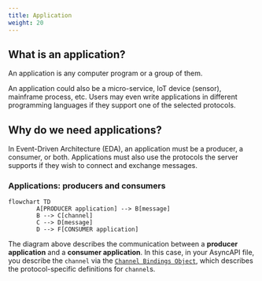 ```yaml
---
title: Application
weight: 20
---
```



## What is an application?
An application is any computer program or a group of them. 

An application could also be a micro-service, IoT device (sensor), mainframe process, etc. Users may even write applications in different programming languages if they support one of the selected protocols. 

## Why do we need applications?
In Event-Driven Architecture (EDA), an application must be a producer, a consumer, or both. Applications must also use the protocols the server supports if they wish to connect and exchange messages.

### Applications: producers and consumers
```mermaid
flowchart TD
        A[PRODUCER application] --> B[message] 
        B --> C[channel] 
        C --> D[message] 
        D --> F[CONSUMER application]
```
The diagram above describes the communication between a **producer application** and a **consumer application**. In this case, in your AsyncAPI file, you describe the `channel` via the [`Channel Bindings Object`](https://www.asyncapi.com/docs/reference/specification/v2.4.0#channelBindingsObject), which describes the protocol-specific definitions for `channel`s.
